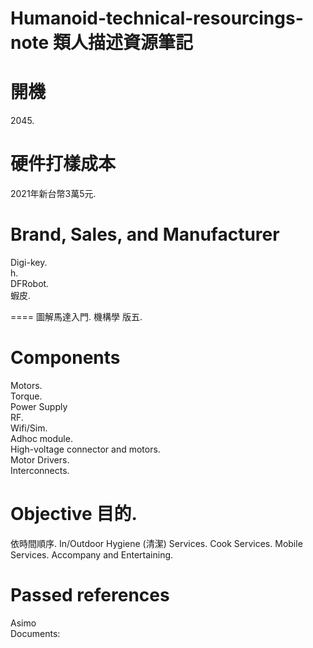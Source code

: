 # Humanoid-technical-resourcings-note 類人描述資源筆記
開機
====
2045.<br>

硬件打樣成本
====
2021年新台幣3萬5元.<br>

Brand, Sales, and Manufacturer
====
Digi-key.<br>
h.<br>
DFRobot.<br>
蝦皮.<br>

====
圖解馬達入門.
機構學 版五.

Components
====
Motors.<br>
Torque.<br>
Power Supply<br>
RF.<br>
Wifi/Sim.<br>
Adhoc module.<br>
High-voltage connector and motors.<br>
Motor Drivers.<br>
Interconnects.<br>

Objective 目的.
====
依時間順序.
In/Outdoor Hygiene (清潔) Services.
Cook Services.
Mobile Services.
Accompany and Entertaining.

Passed references
====
Asimo<br>
Documents:<br>



